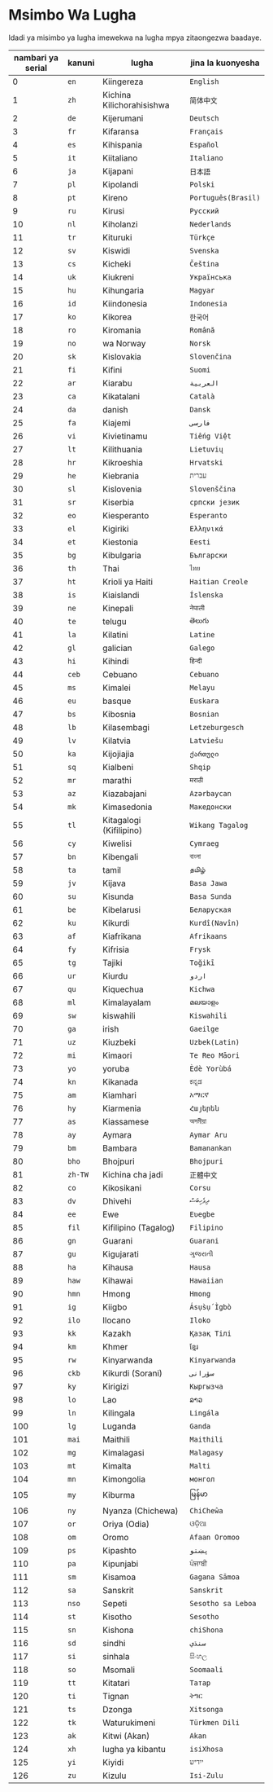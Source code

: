 # Msimbo Wa Lugha

Idadi ya misimbo ya lugha imewekwa na lugha mpya zitaongezwa baadaye.

| nambari ya serial | kanuni | lugha | jina la kuonyesha |
| - | - | - | - |
| 0 | `en` | Kiingereza | `English` |
| 1 | `zh` | Kichina Kilichorahisishwa | `简体中文` |
| 2 | `de` | Kijerumani | `Deutsch` |
| 3 | `fr` | Kifaransa | `Français` |
| 4 | `es` | Kihispania | `Español` |
| 5 | `it` | Kiitaliano | `Italiano` |
| 6 | `ja` | Kijapani | `日本語` |
| 7 | `pl` | Kipolandi | `Polski` |
| 8 | `pt` | Kireno | `Português(Brasil)` |
| 9 | `ru` | Kirusi | `Русский` |
| 10 | `nl` | Kiholanzi | `Nederlands` |
| 11 | `tr` | Kituruki | `Türkçe` |
| 12 | `sv` | Kiswidi | `Svenska` |
| 13 | `cs` | Kicheki | `Čeština` |
| 14 | `uk` | Kiukreni | `Українська` |
| 15 | `hu` | Kihungaria | `Magyar` |
| 16 | `id` | Kiindonesia | `Indonesia` |
| 17 | `ko` | Kikorea | `한국어` |
| 18 | `ro` | Kiromania | `Română` |
| 19 | `no` | wa Norway | `Norsk` |
| 20 | `sk` | Kislovakia | `Slovenčina` |
| 21 | `fi` | Kifini | `Suomi` |
| 22 | `ar` | Kiarabu | `العربية` |
| 23 | `ca` | Kikatalani | `Català` |
| 24 | `da` | danish | `Dansk` |
| 25 | `fa` | Kiajemi | `فارسی` |
| 26 | `vi` | Kivietinamu | `Tiếng Việt` |
| 27 | `lt` | Kilithuania | `Lietuvių` |
| 28 | `hr` | Kikroeshia | `Hrvatski` |
| 29 | `he` | Kiebrania | `עברית` |
| 30 | `sl` | Kislovenia | `Slovenščina` |
| 31 | `sr` | Kiserbia | `српски језик` |
| 32 | `eo` | Kiesperanto | `Esperanto` |
| 33 | `el` | Kigiriki | `Ελληνικά` |
| 34 | `et` | Kiestonia | `Eesti` |
| 35 | `bg` | Kibulgaria | `Български` |
| 36 | `th` | Thai | `ไทย` |
| 37 | `ht` | Krioli ya Haiti | `Haitian Creole` |
| 38 | `is` | Kiaislandi | `Íslenska` |
| 39 | `ne` | Kinepali | `नेपाली` |
| 40 | `te` | telugu | `తెలుగు` |
| 41 | `la` | Kilatini | `Latine` |
| 42 | `gl` | galician | `Galego` |
| 43 | `hi` | Kihindi | `हिन्दी` |
| 44 | `ceb` | Cebuano | `Cebuano` |
| 45 | `ms` | Kimalei | `Melayu` |
| 46 | `eu` | basque | `Euskara` |
| 47 | `bs` | Kibosnia | `Bosnian` |
| 48 | `lb` | Kilasembagi | `Letzeburgesch` |
| 49 | `lv` | Kilatvia | `Latviešu` |
| 50 | `ka` | Kijojiajia | `ქართული` |
| 51 | `sq` | Kialbeni | `Shqip` |
| 52 | `mr` | marathi | `मराठी` |
| 53 | `az` | Kiazabajani | `Azərbaycan` |
| 54 | `mk` | Kimasedonia | `Македонски` |
| 55 | `tl` | Kitagalogi (Kifilipino) | `Wikang Tagalog` |
| 56 | `cy` | Kiwelisi | `Cymraeg` |
| 57 | `bn` | Kibengali | `বাংলা` |
| 58 | `ta` | tamil | `தமிழ்` |
| 59 | `jv` | Kijava | `Basa Jawa` |
| 60 | `su` | Kisunda | `Basa Sunda` |
| 61 | `be` | Kibelarusi | `Беларуская` |
| 62 | `ku` | Kikurdi | `Kurdî(Navîn)` |
| 63 | `af` | Kiafrikana | `Afrikaans` |
| 64 | `fy` | Kifrisia | `Frysk` |
| 65 | `tg` | Tajiki | `Toğikī` |
| 66 | `ur` | Kiurdu | `اردو` |
| 67 | `qu` | Kiquechua | `Kichwa` |
| 68 | `ml` | Kimalayalam | `മലയാളം` |
| 69 | `sw` | kiswahili | `Kiswahili` |
| 70 | `ga` | irish | `Gaeilge` |
| 71 | `uz` | Kiuzbeki | `Uzbek(Latin)` |
| 72 | `mi` | Kimaori | `Te Reo Māori` |
| 73 | `yo` | yoruba | `Èdè Yorùbá` |
| 74 | `kn` | Kikanada | `ಕನ್ನಡ` |
| 75 | `am` | Kiamhari | `አማርኛ` |
| 76 | `hy` | Kiarmenia | `Հայերեն` |
| 77 | `as` | Kiassamese | `অসমীয়া` |
| 78 | `ay` | Aymara | `Aymar Aru` |
| 79 | `bm` | Bambara | `Bamanankan` |
| 80 | `bho` | Bhojpuri | `Bhojpuri` |
| 81 | `zh-TW` | Kichina cha jadi | `正體中文` |
| 82 | `co` | Kikosikani | `Corsu` |
| 83 | `dv` | Dhivehi | `ދިވެހިބަސް` |
| 84 | `ee` | Ewe | `Eʋegbe` |
| 85 | `fil` | Kifilipino (Tagalog) | `Filipino` |
| 86 | `gn` | Guarani | `Guarani` |
| 87 | `gu` | Kigujarati | `ગુજરાતી` |
| 88 | `ha` | Kihausa | `Hausa` |
| 89 | `haw` | Kihawai | `Hawaiian` |
| 90 | `hmn` | Hmong | `Hmong` |
| 91 | `ig` | Kiigbo | `Ásụ̀sụ́ Ìgbò` |
| 92 | `ilo` | Ilocano | `Iloko` |
| 93 | `kk` | Kazakh | `Қазақ Тілі` |
| 94 | `km` | Khmer | `ខ្មែរ` |
| 95 | `rw` | Kinyarwanda | `Kinyarwanda` |
| 96 | `ckb` | Kikurdi (Sorani) | `سۆرانی` |
| 97 | `ky` | Kirigizi | `Кыргызча` |
| 98 | `lo` | Lao | `ລາວ` |
| 99 | `ln` | Kilingala | `Lingála` |
| 100 | `lg` | Luganda | `Ganda` |
| 101 | `mai` | Maithili | `Maithili` |
| 102 | `mg` | Kimalagasi | `Malagasy` |
| 103 | `mt` | Kimalta | `Malti` |
| 104 | `mn` | Kimongolia | `монгол` |
| 105 | `my` | Kiburma | `မြန်မာ` |
| 106 | `ny` | Nyanza (Chichewa) | `ChiCheŵa` |
| 107 | `or` | Oriya (Odia) | `ଓଡ଼ିଆ` |
| 108 | `om` | Oromo | `Afaan Oromoo` |
| 109 | `ps` | Kipashto | `پښتو` |
| 110 | `pa` | Kipunjabi | `ਪੰਜਾਬੀ` |
| 111 | `sm` | Kisamoa | `Gagana Sāmoa` |
| 112 | `sa` | Sanskrit | `Sanskrit` |
| 113 | `nso` | Sepeti | `Sesotho sa Leboa` |
| 114 | `st` | Kisotho | `Sesotho` |
| 115 | `sn` | Kishona | `chiShona` |
| 116 | `sd` | sindhi | `سنڌي` |
| 117 | `si` | sinhala | `සිංහල` |
| 118 | `so` | Msomali | `Soomaali` |
| 119 | `tt` | Kitatari | `Татар` |
| 120 | `ti` | Tignan | `ትግር` |
| 121 | `ts` | Dzonga | `Xitsonga` |
| 122 | `tk` | Waturukimeni | `Türkmen Dili` |
| 123 | `ak` | Kitwi (Akan) | `Akan` |
| 124 | `xh` | lugha ya kibantu | `isiXhosa` |
| 125 | `yi` | Kiyidi | `ייִדיש` |
| 126 | `zu` | Kizulu | `Isi-Zulu` |